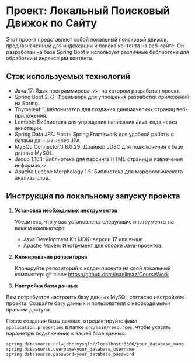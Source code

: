 # Проект: Локальный Поисковый Движок по Сайту

Этот проект представляет собой локальный поисковый движок, предназначенный для индексации и поиска контента на веб-сайте. Он разработан на базе Spring Boot и использует различные библиотеки для обработки и индексации контента.

## Стэк используемых технологий

- Java 17: Язык программирования, на котором разработан проект.
- Spring Boot 2.7.1: Фреймворк для упрощения разработки приложений на Spring.
- Thymeleaf: Шаблонизатор для создания динамических страниц веб-приложения.
- Lombok: Библиотека для упрощения написания Java-кода через аннотации.
- Spring Data JPA: Часть Spring Framework для удобной работы с базами данных через JPA.
- MySQL Connector/J 8.0.29: Драйвер JDBC для подключения к базе данных MySQL.
- Jsoup 1.16.1: Библиотека для парсинга HTML-страниц и извлечения информации.
- Apache Lucene Morphology 1.5: Библиотека для морфологического анализа слов.

## Инструкция по локальному запуску проекта

1. **Установка необходимых инструментов**

   Убедитесь, что у вас установлены следующие инструменты на вашем компьютере:

    - Java Development Kit (JDK) версии 17 или выше.
    - Apache Maven: Инструмент для сборки Java-проектов.

2. **Клонирование репозитория**

   Клонируйте репозиторий с кодом проекта на свой локальный компьютер:
   git clone https://github.com/inanilmaz/CourseWork

3. **Настройка базы данных**

Вам потребуется настроить базу данных MySQL согласно настройкам проекта. Создайте базу данных и пользователя с необходимыми правами доступа.

После создания базы данных, отредактируйте файл `application.properties` в папке `src/main/resources`, чтобы указать параметры подключения к вашей базе данных:

```properties
spring.datasource.url=jdbc:mysql://localhost:3306/your_database_name
spring.datasource.username=your_database_username
spring.datasource.password=your_database_password
```
